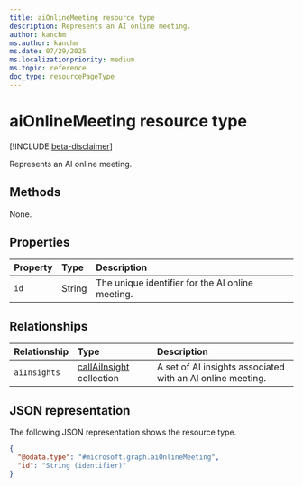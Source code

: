 ```yaml
---
title: aiOnlineMeeting resource type
description: Represents an AI online meeting.
author: kanchm
ms.author: kanchm
ms.date: 07/29/2025
ms.localizationpriority: medium
ms.topic: reference
doc_type: resourcePageType
---
```


# aiOnlineMeeting resource type

[!INCLUDE [beta-disclaimer](../../includes/beta-disclaimer.md)]

Represents an AI online meeting.

## Methods

None.

## Properties

| Property | Type   | Description                                      |
|:---------|:-------|:-------------------------------------------------|
| `id`     | String | The unique identifier for the AI online meeting. |

## Relationships

| Relationship | Type                                         | Description                                                |
|:-------------|:---------------------------------------------|:-----------------------------------------------------------|
| `aiInsights` | [callAiInsight](callaiinsight.md) collection | A set of AI insights associated with an AI online meeting. |

## JSON representation

The following JSON representation shows the resource type.

``` json
{
  "@odata.type": "#microsoft.graph.aiOnlineMeeting",
  "id": "String (identifier)"
}
```
